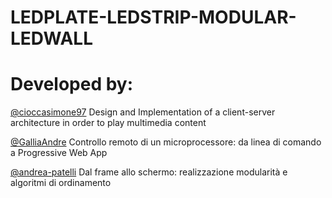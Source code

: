 # LEDPLATE-LEDSTRIP-MODULAR-LEDWALL

# Developed by:

[@cioccasimone97](https://github.com/cioccasimone97) Design and Implementation of a client-server architecture in order to play multimedia content

[@GalliaAndre](https://github.com/GalliaAndre) Controllo remoto di un microprocessore: da linea di comando a Progressive Web App

[@andrea-patelli](https://github.com/andrea-patelli) Dal frame allo schermo: realizzazione modularità e algoritmi di ordinamento
